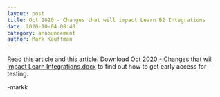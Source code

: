 ```yaml
---
layout: post
title: Oct 2020 - Changes that will impact Learn B2 Integrations
date: 2020-10-04 08:40
category: announcement
author: Mark Kauffman
---
```


Read [this article](/learn/B2s/Preparing%20Your%20Building%20Blocks%20For%20Learn%20SaaS%20and%20Newer%20Learn%20Versions.html#changes-required-to-address-samesite-issues-with-b2s) and [this article](/learn/B2s/Preparing%20Your%20Building%20Blocks%20For%20Learn%20SaaS%20and%20Newer%20Learn%20Versions.html#update-a-building-block-for-tinymce-5). Download [Oct 2020 - Changes that will impact Learn Integrations.docx](/attachments/Oct%202020%20-%20Changes%20that%20will%20impact%20Learn%20Integrations.docx) to find out how to get early access for testing.

-markk

